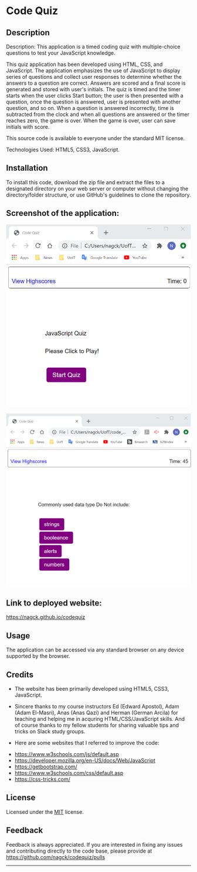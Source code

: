 # Code Quiz

## Description
Description: This application is a timed coding quiz with multiple-choice questions to test your JavaScript knowledge. 

This quiz application has been developed using HTML, CSS, and JavaScript. The application emphasizes the use of JavaScript to display series of questions and collect user responses to determine whether the answers to a question are correct. Answers are scored and a final score is generated and stored with user's initials.
The quiz is timed and the timer starts when the user clicks Start button; the user is then presented with a question, once the question is answered, user is presented with another question, and so on. When a question is answered incorrectly, time is subtracted from the clock and when all questions are answered or the timer reaches zero, the game is over. When the game is over, user can save initials with score.

This source code is available to everyone under the standard MIT license.

Technologies Used: HTML5, CSS3, JavaScript.

## Installation

To install this code, download the zip file and extract the files to a designated directory on your web server or computer without changing the directory/folder structure, or use GitHub's guidelines to clone the repository. 

## Screenshot of the application:
![](images/q1.png)

![](images/q2.png)


## Link to deployed website:
https://nagck.github.io/codequiz

## Usage 

The application can be accessed via any standard browser on any device supported by the browser.

## Credits

- The website has been primarily developed using HTML5, CSS3, JavaScript. 

- Sincere thanks to my course instructors Ed (Edward Apostol), Adam (Adam El-Masri), Anas (Anas Qazi) and Herman (German Arcila) for teaching and helping me in acquring HTML/CSS/JavaScript skills. And of course thanks to my fellow students for sharing valuable tips and tricks on Slack study groups.

- Here are some websites that I referred to improve the code:
* https://www.w3schools.com/js/default.asp
* https://developer.mozilla.org/en-US/docs/Web/JavaScript
* https://getbootstrap.com/
* https://www.w3schools.com/css/default.asp
* https://css-tricks.com/

## License
Licensed under the [MIT](https://choosealicense.com/licenses/mit/) license.

## Feedback
Feedback is always appreciated. If you are interested in fixing any issues and contributing directly to the code base, please provide at  https://github.com/nagck/codequiz/pulls

---

